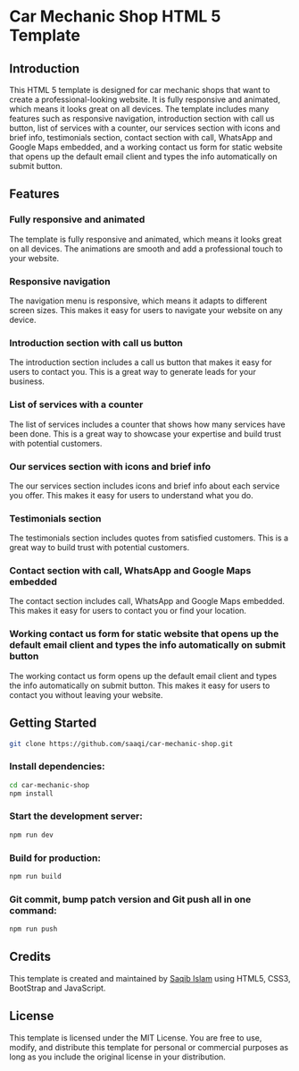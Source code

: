 # Car Mechanic Shop HTML 5 Template

## Introduction

This HTML 5 template is designed for car mechanic shops that want to create a professional-looking website. It is fully responsive and animated, which means it looks great on all devices. The template includes many features such as responsive navigation, introduction section with call us button, list of services with a counter, our services section with icons and brief info, testimonials section, contact section with call, WhatsApp and Google Maps embedded, and a working contact us form for static website that opens up the default email client and types the info automatically on submit button.

## Features

### Fully responsive and animated

The template is fully responsive and animated, which means it looks great on all devices. The animations are smooth and add a professional touch to your website.

### Responsive navigation

The navigation menu is responsive, which means it adapts to different screen sizes. This makes it easy for users to navigate your website on any device.

### Introduction section with call us button

The introduction section includes a call us button that makes it easy for users to contact you. This is a great way to generate leads for your business.

### List of services with a counter

The list of services includes a counter that shows how many services have been done. This is a great way to showcase your expertise and build trust with potential customers.

### Our services section with icons and brief info

The our services section includes icons and brief info about each service you offer. This makes it easy for users to understand what you do.

### Testimonials section

The testimonials section includes quotes from satisfied customers. This is a great way to build trust with potential customers.

### Contact section with call, WhatsApp and Google Maps embedded

The contact section includes call, WhatsApp and Google Maps embedded. This makes it easy for users to contact you or find your location.

### Working contact us form for static website that opens up the default email client and types the info automatically on submit button

The working contact us form opens up the default email client and types the info automatically on submit button. This makes it easy for users to contact you without leaving your website.

## Getting Started
```bash
git clone https://github.com/saaqi/car-mechanic-shop.git
```

### Install dependencies:
```bash
cd car-mechanic-shop
npm install
```

### Start the development server: 
```bash
npm run dev
```

### Build for production:
```bash
npm run build
```

### Git commit, bump patch version and Git push all in one command:
```bash
npm run push
```

## Credits

This template is created and maintained by [Saqib Islam](https://saqibtech.com "Saqib Islam - UI/UX Designer & Fullstack Developer.") using HTML5, CSS3, BootStrap and JavaScript.

## License

This template is licensed under the MIT License. You are free to use, modify, and distribute this template for personal or commercial purposes as long as you include the original license in your distribution.
